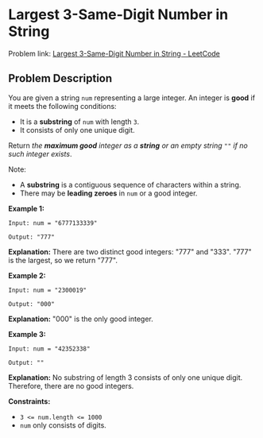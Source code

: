 # Largest 3-Same-Digit Number in String

Problem link: [Largest 3-Same-Digit Number in String - LeetCode](https://leetcode.com/problems/largest-3-same-digit-number-in-string/description/)

## Problem Description

You are given a string `num` representing a large integer. An integer is **good** if it meets the following conditions:

- It is a **substring** of `num` with length `3`.
- It consists of only one unique digit.

Return _the **maximum good** integer as a **string** or an empty string_ `""` _if no such integer exists_.

Note:

- A **substring** is a contiguous sequence of characters within a string.
- There may be **leading zeroes** in `num` or a good integer.

**Example 1:**

`Input: num = "6777133339"`

`Output: "777"`

**Explanation:** There are two distinct good integers: "777" and "333".
"777" is the largest, so we return "777".

**Example 2:**

`Input: num = "2300019"`

`Output: "000"`

**Explanation:** "000" is the only good integer.

**Example 3:**

`Input: num = "42352338"`

`Output: ""`

**Explanation:** No substring of length 3 consists of only one unique digit. Therefore, there are no good integers.

**Constraints:**

- `3 <= num.length <= 1000`
- `num` only consists of digits.
